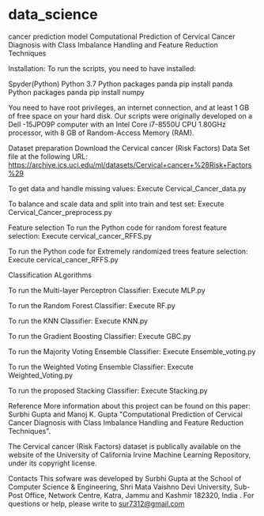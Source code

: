# data_science
cancer prediction model
Computational Prediction of Cervical Cancer Diagnosis with Class Imbalance Handling and Feature Reduction Techniques

Installation: To run the scripts, you need to have installed:

Spyder(Python) 
Python 3.7
Python packages panda
pip install panda
Python packages panda
pip install numpy

You need to have root privileges, an internet connection, and at least 1 GB of free space on your hard disk.
Our scripts were originally developed on a Dell -15JPO9P computer with an Intel Core i7-8550U CPU 1.80GHz processor, with 8 GB of Random-Access Memory (RAM).

Dataset preparation
Download the Cervical cancer (Risk Factors) Data Set file  at the following URL: 
https://archive.ics.uci.edu/ml/datasets/Cervical+cancer+%28Risk+Factors%29

To get data and handle missing values:
Execute Cervical_Cancer_data.py

To balance and scale data and split into train and test set:
Execute Cervical_Cancer_preprocess.py

Feature selection
To run the Python code for random forest feature selection:
Execute cervical_cancer_RFFS.py

To run the Python code for Extremely randomized trees feature selection:
Execute cervical_cancer_RFFS.py

Classification ALgorithms

To run the Multi-layer Perceptron Classifier:
Execute MLP.py 

To run the Random Forest Classifier:
Execute RF.py 

To run the KNN Classifier:
Execute KNN.py 

To run the Gradient Boosting Classifier:
Execute GBC.py 

To run the Majority Voting Ensemble Classifier:
Execute Ensemble_voting.py 

To run the Weighted Voting Ensemble Classifier:
Execute Weighted_Voting.py 

To run the proposed Stacking Classifier:
Execute Stacking.py 

Reference
More information about this project can be found on this paper:
Surbhi Gupta and Manoj K. Gupta "Computational Prediction of Cervical Cancer Diagnosis with Class Imbalance Handling and Feature Reduction Techniques".

The Cervical cancer (Risk Factors) dataset is publically available on the website of the University of California Irvine Machine Learning Repository, under its copyright license.

Contacts
This sofware was developed by Surbhi Gupta at the School of Computer Science & Engineering, Shri Mata Vaishno Devi University, Sub-Post Office,  Network Centre, Katra, Jammu and Kashmir 182320, India . 
For questions or help, please write to sur7312@gmail.com 